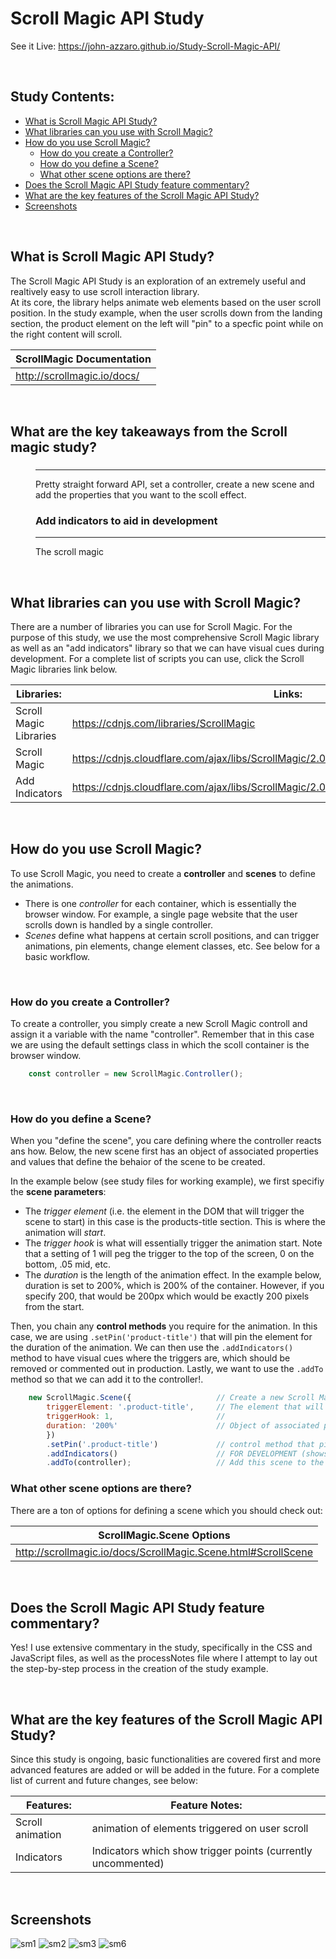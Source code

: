# Scroll Magic API Study
See it Live: https://john-azzaro.github.io/Study-Scroll-Magic-API/

<br>

## Study Contents:

* [What is Scroll Magic API Study?](#What-is-Scroll-Magic-API-Study)
* [What libraries can you use with Scroll Magic?](#What-libraries-can-you-use-with-Scroll-Magic)
* [How do you use Scroll Magic?](#How-do-you-use-Scroll-Magic)
   * [How do you create a Controller?](#How-do-you-create-a-Controller)
   * [How do you define a Scene?](#How-do-you-define-a-Scene)
   * [What other scene options are there?](#What-other-scene-options-are-there)
* [Does the Scroll Magic API Study feature commentary?](#Does-the-Scroll-Magic-API-Study-feature-commentary)
* [What are the key features of the Scroll Magic API Study?](#What-are-the-key-features-of-the-Scroll-Magic-API-Study-)
* [Screenshots](#Screenshots)

<br>

## What is Scroll Magic API Study?
The Scroll Magic API Study is an exploration of an extremely useful and realtively easy to use scroll interaction library.  
At its core, the library helps animate web elements based on the user scroll position.  In the study example, when the user scrolls
down from the landing section, the product element on the left will "pin" to a specfic point while on the right content will scroll.

| **ScrollMagic Documentation**            |
| ---------------------------------------- |
|  http://scrollmagic.io/docs/             |   

<br>


## What are the key takeaways from the Scroll magic study?

<dl> 
<dd>

### 
----------
Pretty straight forward API, set a controller, create a new scene and add the properties that you want to the scoll effect. 

### Add indicators to aid in development
----------
The scroll magic


</dd>
</dl>

<br>


## What libraries can you use with Scroll Magic?
There are a number of libraries you can use for Scroll Magic.  For the purpose of this study, we use the most comprehensive Scroll Magic library as well
as an "add indicators" library so that we can have visual cues during development.  For a complete list of scripts you can use, click the Scroll Magic libraries
link below.

| **Libraries:**                           | **Links:**                             |
| ---------------------------------------- | ----------------------------------------------|
|  Scroll Magic Libraries                  |   https://cdnjs.com/libraries/ScrollMagic              |
|  Scroll Magic                            |   https://cdnjs.cloudflare.com/ajax/libs/ScrollMagic/2.0.7/ScrollMagic.min.js               |
|  Add Indicators                          |   https://cdnjs.cloudflare.com/ajax/libs/ScrollMagic/2.0.7/plugins/debug.addIndicators.min.js               |

<br>

## How do you use Scroll Magic?
To use Scroll Magic, you need to create a **controller** and **scenes** to define the animations.  
* There is one *controller* for each container, which is essentially the browser window. For example, a single page website that the user scrolls down is handled by a single controller.  
* *Scenes* define what happens at certain scroll positions, and can trigger animations, pin elements, change element classes, etc.  See below for a basic workflow.

<br>

### How do you create a Controller?
To create a controller, you simply create a new Scroll Magic controll and assign it a variable with the name "controller".  Remember that in this case we are using the default
settings class in which the scoll container is the browser window.
```JavaScript
    const controller = new ScrollMagic.Controller();  
```

<br>

### How do you define a Scene?
When you "define the scene", you care defining where the controller reacts ans how.  Below, the new scene first has an object of associated properties and values that define the behaior of the scene to be created.  

In the example below (see study files for working example), we first specifiy the **scene parameters**:

* The *trigger element* (i.e. the element in the DOM that will trigger the scene to start) in this case is the products-title section.  This is where the animation will *start*.
* The *trigger hook* is what will essentially trigger the animation start.  Note that a setting of 1 will peg the trigger to the top of the screen, 0 on the bottom, .05 mid, etc.
* The *duration* is the length of the animation effect.  In the example below, duration is set to 200%, which is 200% of the container.  However, if you specify 200, that would be 200px which would be exactly 200 pixels from the start.

Then, you chain any **control methods** you require for the animation.  In this case, we are using ```.setPin('product-title')``` that will pin the element for the duration of the animation.
We can then use the ```.addIndicators()``` method to have visual cues where the triggers are, which should be removed or commented out in production.  Lastly, we want to use the ```.addTo``` method so that we can add it to the controller!.

```JavaScript
    new ScrollMagic.Scene({                   // Create a new Scroll Magic scene, which defines how the controller should react and how.
        triggerElement: '.product-title',     // The element that will trigger the scene.
        triggerHook: 1,                       // 
        duration: '200%'                      // Object of associated properties and values.
        })
        .setPin('.product-title')             // control method that pins the specified element for duration of the animation.
        .addIndicators()                      // FOR DEVELOPMENT (shows triggers if you use associated library)         
        .addTo(controller);                   // Add this scene to the controller!
```
### What other scene options are there?
There are a ton of options for defining a scene which you should check out:

| **ScrollMagic.Scene Options**            |
| ---------------------------------------- |
|  http://scrollmagic.io/docs/ScrollMagic.Scene.html#ScrollScene             |   


<br>


## Does the Scroll Magic API Study feature commentary?
Yes!  I use extensive commentary in the study, specifically in the CSS and JavaScript files, as well as the processNotes file where I attempt to lay out the
step-by-step process in the creation of the study example.

<br>

## What are the key features of the Scroll Magic API Study?
Since this study is ongoing, basic functionalities are covered first and more advanced features are added or will be added in the future. For a complete list of current and future changes, see below:

| **Features:**                            | **Feature Notes:**                             |
| ---------------------------------------- | ----------------------------------------------|
| Scroll animation                         |  animation of elements triggered on user scroll     |
| Indicators                               |  Indicators which show trigger points (currently uncommented)     |

<br>

## Screenshots
![sm1](https://user-images.githubusercontent.com/37447586/64448086-b52d7000-d091-11e9-9603-356d5b2c4ad6.png)
![sm2](https://user-images.githubusercontent.com/37447586/64448087-b52d7000-d091-11e9-8e6a-fdc6fbaa99cf.png)
![sm3](https://user-images.githubusercontent.com/37447586/64448089-b5c60680-d091-11e9-80bc-6767906917d3.png)
![sm6](https://user-images.githubusercontent.com/37447586/64448240-12c1bc80-d092-11e9-91b4-a91d648fb2e7.png)
